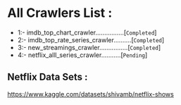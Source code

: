 # All Crawlers List :
* 1:- imdb_top_chart_crawler................[`Completed`]
* 2:- imdb_top_rate_series_crawler..........[`Completed`]
* 3:- new_streamings_crawler................[`Completed`]
* 4:- netflix_alll_series_crawler...........[`Pending`]

## Netflix Data Sets :
https://www.kaggle.com/datasets/shivamb/netflix-shows